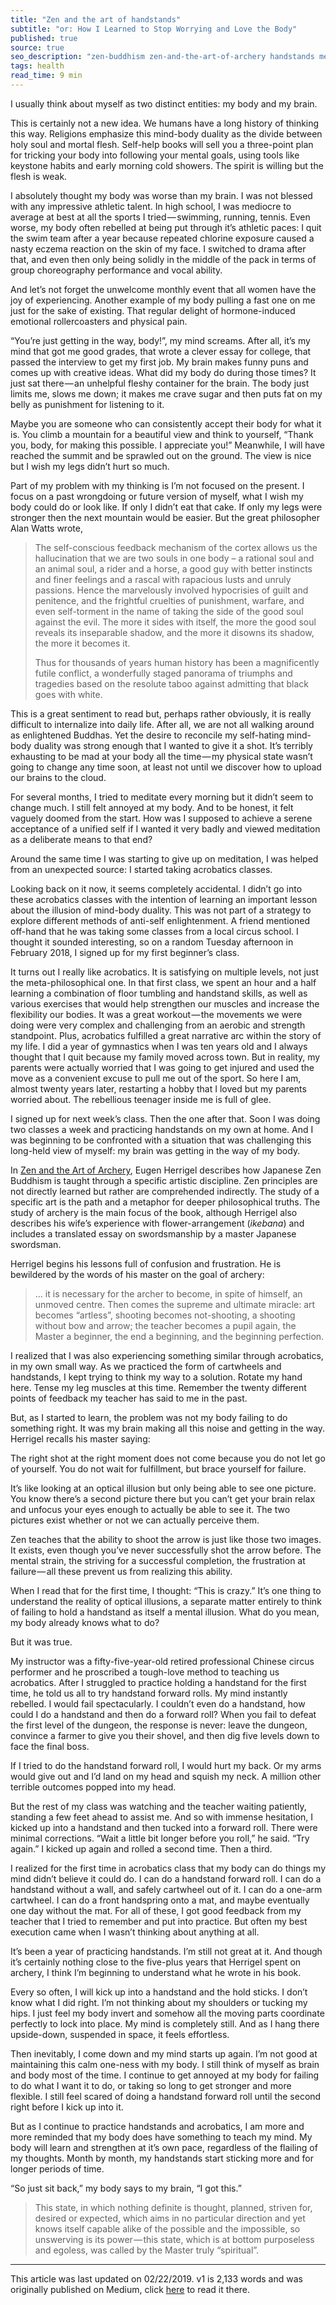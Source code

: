 ```yaml
---
title: "Zen and the art of handstands"
subtitle: "or: How I Learned to Stop Worrying and Love the Body"
published: true
source: true
seo_description: "zen-buddhism zen-and-the-art-of-archery handstands meditation"
tags: health
read_time: 9 min
---
```


I usually think about myself as two distinct entities: my body and my brain.

This is certainly not a new idea. We humans have a long history of thinking this way. Religions emphasize this mind-body duality as the divide between holy soul and mortal flesh. Self-help books will sell you a three-point plan for tricking your body into following your mental goals, using tools like keystone habits and early morning cold showers. The spirit is willing but the flesh is weak.

I absolutely thought my body was worse than my brain. I was not blessed with any impressive athletic talent. In high school, I was mediocre to average at best at all the sports I tried — swimming, running, tennis. Even worse, my body often rebelled at being put through it’s athletic paces: I quit the swim team after a year because repeated chlorine exposure caused a nasty eczema reaction on the skin of my face. I switched to drama after that, and even then only being solidly in the middle of the pack in terms of group choreography performance and vocal ability.

And let’s not forget the unwelcome monthly event that all women have the joy of experiencing. Another example of my body pulling a fast one on me just for the sake of existing. That regular delight of hormone-induced emotional rollercoasters and physical pain.

“You’re just getting in the way, body!”, my mind screams. After all, it’s my mind that got me good grades, that wrote a clever essay for college, that passed the interview to get my first job. My brain makes funny puns and comes up with creative ideas. What did my body do during those times? It just sat there — an unhelpful fleshy container for the brain. The body just limits me, slows me down; it makes me crave sugar and then puts fat on my belly as punishment for listening to it.

Maybe you are someone who can consistently accept their body for what it is. You climb a mountain for a beautiful view and think to yourself, “Thank you, body, for making this possible. I appreciate you!” Meanwhile, I will have reached the summit and be sprawled out on the ground. The view is nice but I wish my legs didn’t hurt so much.

Part of my problem with my thinking is I’m not focused on the present. I focus on a past wrongdoing or future version of myself, what I wish my body could do or look like. If only I didn’t eat that cake. If only my legs were stronger then the next mountain would be easier. But the great philosopher Alan Watts wrote,

> The self-conscious feedback mechanism of the cortex allows us the hallucination that we are two souls in one body – a rational soul and an animal soul, a rider and a horse, a good guy with better instincts and finer feelings and a rascal with rapacious lusts and unruly passions. Hence the marvelously involved hypocrisies of guilt and penitence, and the frightful cruelties of punishment, warfare, and even self-torment in the name of taking the side of the good soul against the evil. The more it sides with itself, the more the good soul reveals its inseparable shadow, and the more it disowns its shadow, the more it becomes it.
>
> Thus for thousands of years human history has been a magnificently futile conflict, a wonderfully staged panorama of triumphs and tragedies based on the resolute taboo against admitting that black goes with white.

This is a great sentiment to read but, perhaps rather obviously, it is really difficult to internalize into daily life. After all, we are not all walking around as enlightened Buddhas. Yet the desire to reconcile my self-hating mind-body duality was strong enough that I wanted to give it a shot. It’s terribly exhausting to be mad at your body all the time — my physical state wasn’t going to change any time soon, at least not until we discover how to upload our brains to the cloud.

For several months, I tried to meditate every morning but it didn’t seem to change much. I still felt annoyed at my body. And to be honest, it felt vaguely doomed from the start. How was I supposed to achieve a serene acceptance of a unified self if I wanted it very badly and viewed meditation as a deliberate means to that end?

Around the same time I was starting to give up on meditation, I was helped from an unexpected source: I started taking acrobatics classes.

Looking back on it now, it seems completely accidental. I didn’t go into these acrobatics classes with the intention of learning an important lesson about the illusion of mind-body duality. This was not part of a strategy to explore different methods of anti-self enlightenment. A friend mentioned off-hand that he was taking some classes from a local circus school. I thought it sounded interesting, so on a random Tuesday afternoon in February 2018, I signed up for my first beginner’s class.

It turns out I really like acrobatics. It is satisfying on multiple levels, not just the meta-philosophical one. In that first class, we spent an hour and a half learning a combination of floor tumbling and handstand skills, as well as various exercises that would help strengthen our muscles and increase the flexibility our bodies. It was a great workout — the movements we were doing were very complex and challenging from an aerobic and strength standpoint. Plus, acrobatics fulfilled a great narrative arc within the story of my life. I did a year of gymnastics when I was ten years old and I always thought that I quit because my family moved across town. But in reality, my parents were actually worried that I was going to get injured and used the move as a convenient excuse to pull me out of the sport. So here I am, almost twenty years later, restarting a hobby that I loved but my parents worried about. The rebellious teenager inside me is full of glee.

I signed up for next week’s class. Then the one after that. Soon I was doing two classes a week and practicing handstands on my own at home. And I was beginning to be confronted with a situation that was challenging this long-held view of myself: my brain was getting in the way of my body.

In [Zen and the Art of Archery](https://www.amazon.com/dp/B078WH2DJ5/ref=dp-kindle-redirect?_encoding=UTF8&btkr=1), Eugen Herrigel describes how Japanese Zen Buddhism is taught through a specific artistic discipline. Zen principles are not directly learned but rather are comprehended indirectly. The study of a specific art is the path and a metaphor for deeper philosophical truths. The study of archery is the main focus of the book, although Herrigel also describes his wife’s experience with flower-arrangement (*ikebana*) and includes a translated essay on swordsmanship by a master Japanese swordsman.

Herrigel begins his lessons full of confusion and frustration. He is bewildered by the words of his master on the goal of archery:

> ... it is necessary for the archer to become, in spite of himself, an unmoved centre. Then comes the supreme and ultimate miracle: art becomes “artless”, shooting becomes not-shooting, a shooting without bow and arrow; the teacher becomes a pupil again, the Master a beginner, the end a beginning, and the beginning perfection.

I realized that I was also experiencing something similar through acrobatics, in my own small way. As we practiced the form of cartwheels and handstands, I kept trying to think my way to a solution. Rotate my hand here. Tense my leg muscles at this time. Remember the twenty different points of feedback my teacher has said to me in the past.

But, as I started to learn, the problem was not my body failing to do something right. It was my brain making all this noise and getting in the way. Herrigel recalls his master saying:

<p class="large-quote">The right shot at the right moment does not come because you do not let go of yourself. You do not wait for fulfillment, but brace yourself for failure.</p>

It’s like looking at an optical illusion but only being able to see one picture. You know there’s a second picture there but you can’t get your brain relax and unfocus your eyes enough to actually be able to see it. The two pictures exist whether or not we can actually perceive them.

Zen teaches that the ability to shoot the arrow is just like those two images. It exists, even though you’ve never successfully shot the arrow before. The mental strain, the striving for a successful completion, the frustration at failure — all these prevent us from realizing this ability.

When I read that for the first time, I thought: “This is crazy.” It’s one thing to understand the reality of optical illusions, a separate matter entirely to think of failing to hold a handstand as itself a mental illusion. What do you mean, my body already knows what to do?

But it was true.

My instructor was a fifty-five-year-old retired professional Chinese circus performer and he proscribed a tough-love method to teaching us acrobatics. After I struggled to practice holding a handstand for the first time, he told us all to try handstand forward rolls. My mind instantly rebelled. I would fail spectacularly. I couldn’t even do a handstand, how could I do a handstand and then do a forward roll? When you fail to defeat the first level of the dungeon, the response is never: leave the dungeon, convince a farmer to give you their shovel, and then dig five levels down to face the final boss.

If I tried to do the handstand forward roll, I would hurt my back. Or my arms would give out and I’d land on my head and squish my neck. A million other terrible outcomes popped into my head.

But the rest of my class was watching and the teacher waiting patiently, standing a few feet ahead to assist me. And so with immense hesitation, I kicked up into a handstand and then tucked into a forward roll. There were minimal corrections. “Wait a little bit longer before you roll,” he said. “Try again.” I kicked up again and rolled a second time. Then a third.

I realized for the first time in acrobatics class that my body can do things my mind didn’t believe it could do. I can do a handstand forward roll. I can do a handstand without a wall, and safely cartwheel out of it. I can do a one-arm cartwheel. I can do a front handspring onto a mat, and maybe eventually one day without the mat. For all of these, I got good feedback from my teacher that I tried to remember and put into practice. But often my best execution came when I wasn’t thinking about anything at all.

It’s been a year of practicing handstands. I’m still not great at it. And though it’s certainly nothing close to the five-plus years that Herrigel spent on archery, I think I’m beginning to understand what he wrote in his book.

Every so often, I will kick up into a handstand and the hold sticks. I don’t know what I did right. I’m not thinking about my shoulders or tucking my hips. I just feel my body invert and somehow all the moving parts coordinate perfectly to lock into place. My mind is completely still. And as I hang there upside-down, suspended in space, it feels effortless.

Then inevitably, I come down and my mind starts up again. I’m not good at maintaining this calm one-ness with my body. I still think of myself as brain and body most of the time. I continue to get annoyed at my body for failing to do what I want it to do, or taking so long to get stronger and more flexible. I still feel scared of doing a handstand forward roll until the second right before I kick up into it.

But as I continue to practice handstands and acrobatics, I am more and more reminded that my body does have something to teach my mind. My body will learn and strengthen at it’s own pace, regardless of the flailing of my thoughts. Month by month, my handstands start sticking more and for longer periods of time.

“So just sit back,” my body says to my brain, “I got this.”

> This state, in which nothing definite is thought, planned, striven for, desired or expected, which aims in no particular direction and yet knows itself capable alike of the possible and the impossible, so unswerving is its power — this state, which is at bottom purposeless and egoless, was called by the Master truly “spiritual”.

<hr class="section-divider" />

<footer><p>This article was last updated on 02/22/2019. v1 is 2,133 words and was originally published on Medium, click <a href="https://medium.com/@vivqu/zen-and-the-art-of-handstands-3a5b1ce3f25a" target="_blank">here</a> to read it there.
</p></footer>
